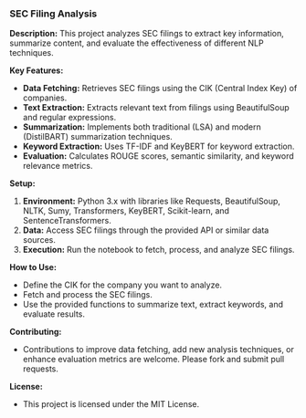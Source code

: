 ### SEC Filing Analysis

**Description:**
This project analyzes SEC filings to extract key information, summarize content, and evaluate the effectiveness of different NLP techniques.

**Key Features:**
- **Data Fetching:** Retrieves SEC filings using the CIK (Central Index Key) of companies.
- **Text Extraction:** Extracts relevant text from filings using BeautifulSoup and regular expressions.
- **Summarization:** Implements both traditional (LSA) and modern (DistilBART) summarization techniques.
- **Keyword Extraction:** Uses TF-IDF and KeyBERT for keyword extraction.
- **Evaluation:** Calculates ROUGE scores, semantic similarity, and keyword relevance metrics.

**Setup:**
1. **Environment:** Python 3.x with libraries like Requests, BeautifulSoup, NLTK, Sumy, Transformers, KeyBERT, Scikit-learn, and SentenceTransformers.
2. **Data:** Access SEC filings through the provided API or similar data sources.
3. **Execution:** Run the notebook to fetch, process, and analyze SEC filings.

**How to Use:**
- Define the CIK for the company you want to analyze.
- Fetch and process the SEC filings.
- Use the provided functions to summarize text, extract keywords, and evaluate results.

**Contributing:**
- Contributions to improve data fetching, add new analysis techniques, or enhance evaluation metrics are welcome. Please fork and submit pull requests.

**License:**
- This project is licensed under the MIT License.